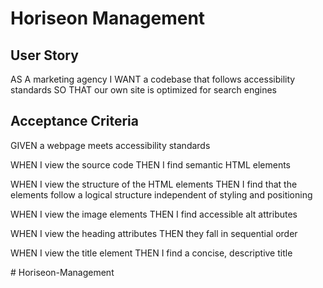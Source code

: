 # Horiseon Management

## User Story
AS A marketing agency
I WANT a codebase that follows accessibility standards
SO THAT our own site is optimized for search engines
## Acceptance Criteria
GIVEN a webpage meets accessibility standards

WHEN I view the source code
THEN I find semantic HTML elements

WHEN I view the structure of the HTML elements
THEN I find that the elements follow a logical structure independent of styling and positioning

WHEN I view the image elements
THEN I find accessible alt attributes

WHEN I view the heading attributes
THEN they fall in sequential order

WHEN I view the title element
THEN I find a concise, descriptive title

#   H o r i s e o n - M a n a g e m e n t  
 
